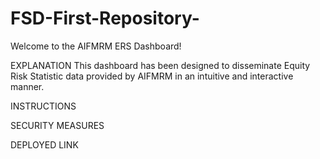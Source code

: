 # FSD-First-Repository-
Welcome to the AIFMRM ERS Dashboard!

EXPLANATION
This dashboard has been designed to disseminate Equity Risk Statistic data provided by AIFMRM in an intuitive and interactive manner.

INSTRUCTIONS

SECURITY MEASURES

DEPLOYED LINK
